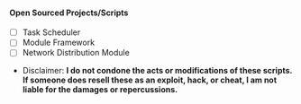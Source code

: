 #### Open Sourced Projects/Scripts
- [ ] Task Scheduler
- [ ] Module Framework
- [ ] Network Distribution Module

- Disclaimer:
**I do not condone the acts or modifications of these scripts. If someone does resell these as an exploit, hack, or cheat, I am not liable for the damages or repercussions.**
